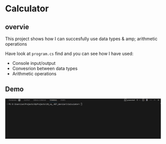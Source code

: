 # Calculator

## overvie
    
This project shows how I can succesfully use data types & amp; arithmetic operations

Have look at `program.cs` find and you can see how I have used:

* Console input/output
* Convesrion between data types
* Arithmetic operations

## Demo

![](./Img/Demo-live.gif)

